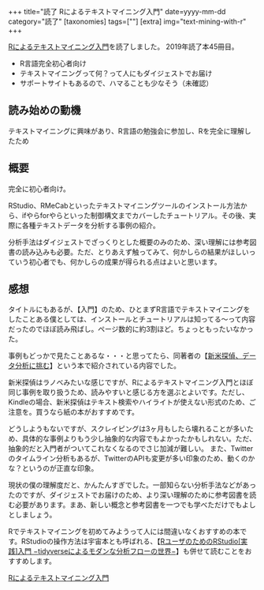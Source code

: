 +++
title="読了 Rによるテキストマイニング入門"
date=yyyy-mm-dd
category="読了"
[taxonomies]
tags=[""]
[extra]
img="text-mining-with-r"
+++

[Rによるテキストマイニング入門](https://amzn.to/2UngaWC)を読了しました。
2019年読了本45冊目。
	
* R言語完全初心者向け
* テキストマイニングって何？って人にもダイジェストでお届け
* サポートサイトもあるので、ハマることも少なそう（未確認）

## 読み始めの動機

テキストマイニングに興味があり、R言語の勉強会に参加し、Rを完全に理解したため

## 概要

完全に初心者向け。

RStudio、RMeCabといったテキストマイニングツールのインストール方法から、ifやらforやらといった制御構文までカバーしたチュートリアル。その後、実際に各種テキストデータを分析する事例の紹介。

分析手法はダイジェストでざっくりとした概要のみのため、深い理解には参考図書の読み込みも必要。ただ、とりあえず触ってみて、何かしらの結果がほしいっていう初心者でも、何かしらの成果が得られる点はよいと思います。

## 感想

タイトルにもあるが、【入門】のため、ひとまずR言語でテキストマイニングをしたことある僕としては、インストールとチュートリアルは知ってる〜って内容だったのでほぼ読み飛ばし。ページ数的に約3割ほど。ちょっともったいなかった。

事例もどっかで見たことあるな・・・と思ってたら、同著者の【[新米探偵、データ分析に挑む](https://amzn.to/2vwP2vR)】という本で紹介されている内容でした。

新米探偵はラノベみたいな感じですが、Rによるテキストマイニング入門とほぼ同じ事例を取り扱うため、読みやすいと感じる方を選ぶとよいです。ただし、Kindleの場合、新米探偵はテキスト検索やハイライトが使えない形式のため、ご注意を。買うなら紙の本がおすすめです。

どうしようもないですが、スクレイピングは3ヶ月もしたら壊れることが多いため、具体的な事例よりもう少し抽象的な内容でもよかったかもしれない。ただ、抽象的だと入門者がついてこれなくなるのでさじ加減が難しい。
また、Twitterのタイムライン分析もあるが、TwitterのAPIも変更が多い印象のため、動くのかな？というのが正直な印象。

現状の僕の理解度だと、かんたんすぎでした。一部知らない分析手法などがあったのですが、ダイジェストでお届けのため、より深い理解のために参考図書を読む必要があります。まあ、新しい概念と参考図書を一つでも学べただけでもよしとしましょう。

Rでテキストマイニングを初めてみようって人には間違いなくおすすめの本です。RStudioの操作方法は宇宙本とも呼ばれる、【[RユーザのためのRStudio[実践]入門 −tidyverseによるモダンな分析フローの世界−](https://amzn.to/2w8n75O)】も併せて読むことをおすすめします。
	
[Rによるテキストマイニング入門](https://amzn.to/2UngaWC)